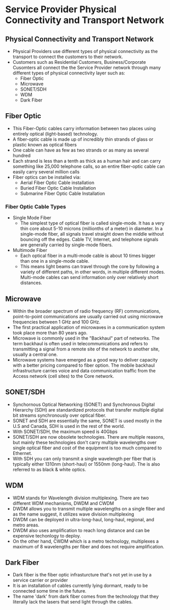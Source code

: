 # Service Provider Physical Connectivity and Transport Network

## Physical Connectivity and Transport Network

* Physical Providers use different types of physical connectivity as the transport to connect the customers to their network.
* Customers such as Residential Customers, Business/Corporate Cusomters all connect the the Service Provider network through many different types of physical connectivity layer such as:
    + Fiber Optic
    + Microwave
    + SONET/SDH
    + WDM
    + Dark Fiber

## Fiber Optic

* This Fiber-Optic cables carry information between two places using entirely optical (light-based) technology.
* A fiber-optic cable is made up of incredibly thin strands of glass or plastic known as optical fibers
* One cable can have as few as two strands or as many as several hundred
* Each strand is less than a tenth as thick as a human hair and can carry something like 25,000 telephone calls, so an entire fiber-optic cable can easily carry several million calls
* Fiber optics can be installed via:
    + Aerial Fiber Optic Cable installation
    + Buried Fiber Optic Cable Installation
    + Submarine Fiber Optic Cable Installation

### Fiber Optic Cable Types

* Single Mode Fiber
    + The simplest type of optical fiber is called single-mode. It has a very thin core about 5-10 microns (millionths of a meter) in diameter. In a single-mode fiber, all signals travel straight down the middle without bouncing off the edges. Cable TV, Internet, and telephone signals are generally carried by single-mode fibers.
* Multimode Fiber
    + Each optical fiber in a multi-mode cable is about 10 times bigger than one in a single-mode cable.
    + This means light beams can travel through the core by following a variety of different paths, in other words, in multiple different modes. Multi-mode cables can send information only over relatively short distances.

## Microwave

* Within the broader spectrum of radio frequency (RF) communications, point-to-point communications are usually carried out using microwave frequencies between 1 GHz and 100 GHz.
* The first practical application of microwaves in a communication system took place more than 80 years ago.
* Microwave is commonly used in the "Backhaul" part of networks. The term backhaul is often used in telecommunications and refers to transmitting a signal from a remote site of the network to another site, usually a central one.
* Microwave systems have emerged as a good way to deliver capacity with a better pricing compared to fiber option. The mobile backhaul infrastructure carries voice and data communication traffic from the Access network (cell sites) to the Core network.

## SONET/SDH

* Synchornous Optical Networking (SONET) and Synchronous Digital Hierarchy (SDH) are standardized protocols that transfer multiple digital bit streams synchronously over optical fiber.
* SONET and SDH are essentially the same, SONET is used mostly in the U.S and Canada, SDH is used in the rest of the world.
* With SONET/SDH, the maximum speed is 40Gbps
* SONET/SDH are now obsolete technologies. There are multiple reasons, but mainly these technologies don't carry multiple wavelengths over single optical fiber and cost of the equipment is too much compared to Ethernet.
* With SDH you can only transmit a single wavelength per fiber that is typically either 1310nm (short-haul) or 1550nm (long-haul). The is also referred to as black & white optics.

## WDM

* WDM stands for Wavelength division multiplexing. There are two different WDM mechanisms, DWDM and CWDM
* DWDM allows you to transmit multiple wavelengths on a single fiber and as the name suggest, it utilizes wave division multiplexing
* DWDM can be deployed in ultra-long-haul, long-haul, regional, and metro areas.
* DWDM also uses amplification to reach long distance and can be expensive techonlogy to deploy.
* On the other hand, CWDM which is a metro technology, multiplexes a maximum of 8 wavelengths per fiber and does not require amplification.

## Dark Fiber

* Dark fiber is the fiber optic infrasturcture that's not yet in use by a service carrier or provider
* It is an installation of cables currently lying dormant, ready to be connected some time in the future.
* The name 'dark' from dark fiber comes from the technology that they literally lack the lasers that send light through the cables.

